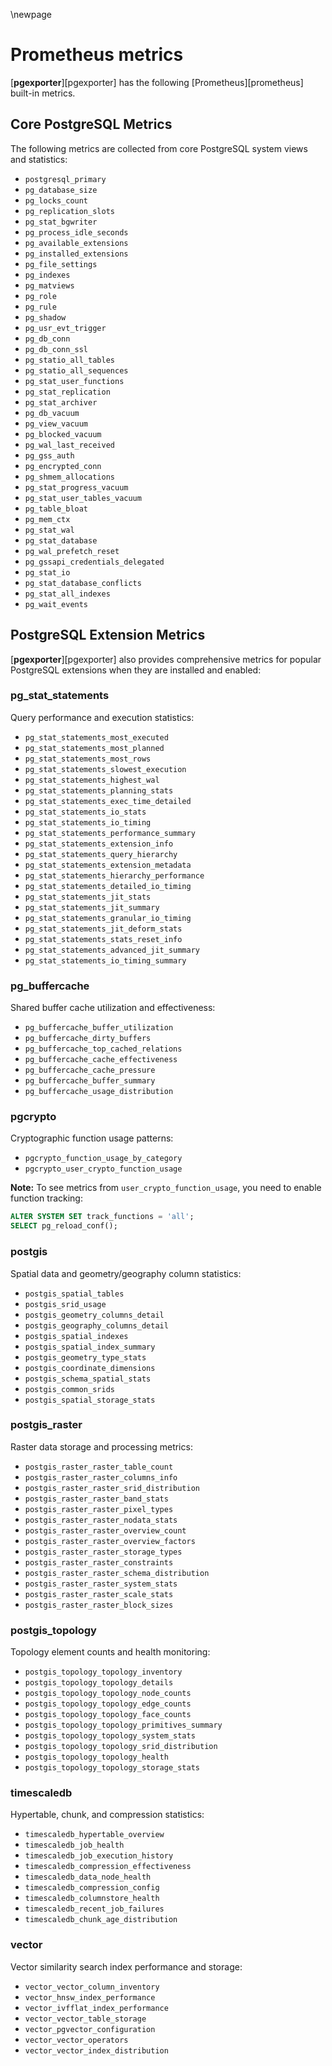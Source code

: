\newpage

# Prometheus metrics

[**pgexporter**][pgexporter] has the following [Prometheus][prometheus] built-in metrics.

## Core PostgreSQL Metrics

The following metrics are collected from core PostgreSQL system views and statistics:

* `postgresql_primary`
* `pg_database_size`
* `pg_locks_count`
* `pg_replication_slots`
* `pg_stat_bgwriter`
* `pg_process_idle_seconds`
* `pg_available_extensions`
* `pg_installed_extensions`
* `pg_file_settings`
* `pg_indexes`
* `pg_matviews`
* `pg_role`
* `pg_rule`
* `pg_shadow`
* `pg_usr_evt_trigger`
* `pg_db_conn`
* `pg_db_conn_ssl`
* `pg_statio_all_tables`
* `pg_statio_all_sequences`
* `pg_stat_user_functions`
* `pg_stat_replication`
* `pg_stat_archiver`
* `pg_db_vacuum`
* `pg_view_vacuum`
* `pg_blocked_vacuum`
* `pg_wal_last_received`
* `pg_gss_auth`
* `pg_encrypted_conn`
* `pg_shmem_allocations`
* `pg_stat_progress_vacuum`
* `pg_stat_user_tables_vacuum`
* `pg_table_bloat`
* `pg_mem_ctx`
* `pg_stat_wal`
* `pg_stat_database`
* `pg_wal_prefetch_reset`
* `pg_gssapi_credentials_delegated`
* `pg_stat_io`
* `pg_stat_database_conflicts`
* `pg_stat_all_indexes`
* `pg_wait_events`

## PostgreSQL Extension Metrics

[**pgexporter**][pgexporter] also provides comprehensive metrics for popular PostgreSQL extensions when they are installed and enabled:

### pg_stat_statements

Query performance and execution statistics:

* `pg_stat_statements_most_executed`
* `pg_stat_statements_most_planned`
* `pg_stat_statements_most_rows`
* `pg_stat_statements_slowest_execution`
* `pg_stat_statements_highest_wal`
* `pg_stat_statements_planning_stats`
* `pg_stat_statements_exec_time_detailed`
* `pg_stat_statements_io_stats`
* `pg_stat_statements_io_timing`
* `pg_stat_statements_performance_summary`
* `pg_stat_statements_extension_info`
* `pg_stat_statements_query_hierarchy`
* `pg_stat_statements_extension_metadata`
* `pg_stat_statements_hierarchy_performance`
* `pg_stat_statements_detailed_io_timing`
* `pg_stat_statements_jit_stats`
* `pg_stat_statements_jit_summary`
* `pg_stat_statements_granular_io_timing`
* `pg_stat_statements_jit_deform_stats`
* `pg_stat_statements_stats_reset_info`
* `pg_stat_statements_advanced_jit_summary`
* `pg_stat_statements_io_timing_summary`

### pg_buffercache

Shared buffer cache utilization and effectiveness:

* `pg_buffercache_buffer_utilization`
* `pg_buffercache_dirty_buffers`
* `pg_buffercache_top_cached_relations`
* `pg_buffercache_cache_effectiveness`
* `pg_buffercache_cache_pressure`
* `pg_buffercache_buffer_summary`
* `pg_buffercache_usage_distribution`

### pgcrypto

Cryptographic function usage patterns:

* `pgcrypto_function_usage_by_category`
* `pgcrypto_user_crypto_function_usage`

**Note:** To see metrics from `user_crypto_function_usage`, you need to enable function tracking:
```sql
ALTER SYSTEM SET track_functions = 'all';
SELECT pg_reload_conf();
```

### postgis

Spatial data and geometry/geography column statistics:

* `postgis_spatial_tables`
* `postgis_srid_usage`
* `postgis_geometry_columns_detail`
* `postgis_geography_columns_detail`
* `postgis_spatial_indexes`
* `postgis_spatial_index_summary`
* `postgis_geometry_type_stats`
* `postgis_coordinate_dimensions`
* `postgis_schema_spatial_stats`
* `postgis_common_srids`
* `postgis_spatial_storage_stats`

### postgis_raster

Raster data storage and processing metrics:

* `postgis_raster_raster_table_count`
* `postgis_raster_raster_columns_info`
* `postgis_raster_raster_srid_distribution`
* `postgis_raster_raster_band_stats`
* `postgis_raster_raster_pixel_types`
* `postgis_raster_raster_nodata_stats`
* `postgis_raster_raster_overview_count`
* `postgis_raster_raster_overview_factors`
* `postgis_raster_raster_storage_types`
* `postgis_raster_raster_constraints`
* `postgis_raster_raster_schema_distribution`
* `postgis_raster_raster_system_stats`
* `postgis_raster_raster_scale_stats`
* `postgis_raster_raster_block_sizes`

### postgis_topology

Topology element counts and health monitoring:

* `postgis_topology_topology_inventory`
* `postgis_topology_topology_details`
* `postgis_topology_topology_node_counts`
* `postgis_topology_topology_edge_counts`
* `postgis_topology_topology_face_counts`
* `postgis_topology_topology_primitives_summary`
* `postgis_topology_topology_system_stats`
* `postgis_topology_topology_srid_distribution`
* `postgis_topology_topology_health`
* `postgis_topology_topology_storage_stats`

### timescaledb

Hypertable, chunk, and compression statistics:

* `timescaledb_hypertable_overview`
* `timescaledb_job_health`
* `timescaledb_job_execution_history`
* `timescaledb_compression_effectiveness`
* `timescaledb_data_node_health`
* `timescaledb_compression_config`
* `timescaledb_columnstore_health`
* `timescaledb_recent_job_failures`
* `timescaledb_chunk_age_distribution`

### vector

Vector similarity search index performance and storage:

* `vector_vector_column_inventory`
* `vector_hnsw_index_performance`
* `vector_ivfflat_index_performance`
* `vector_vector_table_storage`
* `vector_pgvector_configuration`
* `vector_vector_operators`
* `vector_vector_index_distribution`